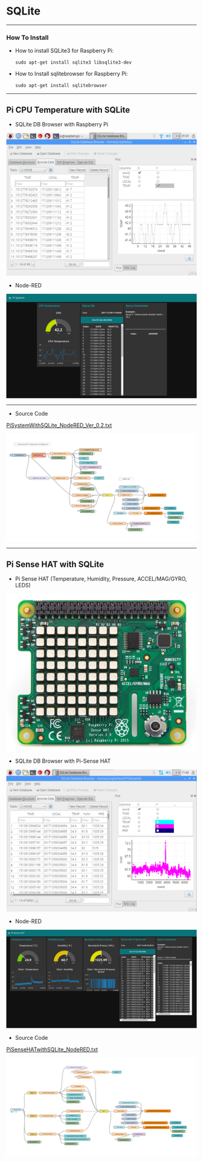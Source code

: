 # SQLite

***
### How To Install

* How to install SQLite3 for Raspberry Pi:
    ```
    sudo apt-get install sqlite3 libsqlite3-dev
    ```

* How to Install sqlitebrowser for Raspberry Pi:
    ```
    sudo apt-get install sqlitebrowser  
    ```


***
## Pi CPU Temperature with SQLite

* SQLite DB Browser with Raspberry Pi

![PiSystem_SQLiteDBBrowser.png](https://github.com/leehaesung/NodeRED/blob/master/02_CodeFiles/12_SQLite/01_Images/PiSystem_SQLiteDBBrowser.png)

* Node-RED

![PiSystemWithSQLite.png](https://github.com/leehaesung/NodeRED/blob/master/02_CodeFiles/12_SQLite/01_Images/PiSystemWithSQLite.png)

***
* Source Code

[PiSystemWithSQLite_NodeRED_Ver_0.2.txt](https://github.com/leehaesung/NodeRED/blob/master/02_CodeFiles/12_SQLite/02_SourceCodes/PiSystemWithSQLite_NodeRED_Ver_0.2.txt)

![PiSystemWithSQLite_NodeRED_Ver_0.2.png](https://github.com/leehaesung/NodeRED/blob/master/02_CodeFiles/12_SQLite/01_Images/PiSystemWithSQLite_NodeRED_Ver_0.2.png)


***
## Pi Sense HAT with SQLite

* Pi Sense HAT (Temperature, Humidity, Pressure, ACCEL/MAG/GYRO, LEDS)

![PiSenseHAT.jpeg](https://github.com/leehaesung/NodeRED/blob/master/02_CodeFiles/12_SQLite/01_Images/PiSenseHAT.jpeg)


* SQLite DB Browser with Pi-Sense HAT 

![PiSenseHAT_SQLiteDB_Browser.png](https://github.com/leehaesung/NodeRED/blob/master/02_CodeFiles/12_SQLite/01_Images/PiSenseHAT_SQLiteDB_Browser.png)


* Node-RED

![PiSenseHATwithSQLite.png](https://github.com/leehaesung/NodeRED/blob/master/02_CodeFiles/12_SQLite/01_Images/PiSenseHATwithSQLite.png)

* Source Code

[PiSenseHATwithSQLite_NodeRED.txt](https://github.com/leehaesung/NodeRED/blob/master/02_CodeFiles/12_SQLite/02_SourceCodes/PiSenseHATwithSQLite_NodeRED.txt)

![PiSenseHATwithSQLite_NodeRED.png](https://github.com/leehaesung/NodeRED/blob/master/02_CodeFiles/12_SQLite/01_Images/PiSenseHATwithSQLite_NodeRED.png)

